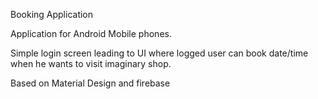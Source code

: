 Booking Application

Application for Android Mobile phones.

Simple login screen leading to UI where logged user can book date/time when he wants to visit imaginary shop.

Based on Material Design and firebase
